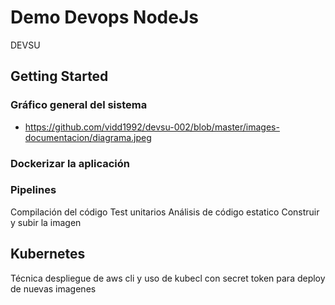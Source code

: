 # Demo Devops NodeJs

DEVSU

## Getting Started

### Gráfico general del sistema

- https://github.com/vidd1992/devsu-002/blob/master/images-documentacion/diagrama.jpeg

### Dockerizar la aplicación

### Pipelines

Compilación del código
Test unitarios
Análisis de código estatico
Construir y subir la imagen

## Kubernetes

Técnica despliegue de aws cli y uso de kubecl con secret token para deploy de nuevas imagenes
